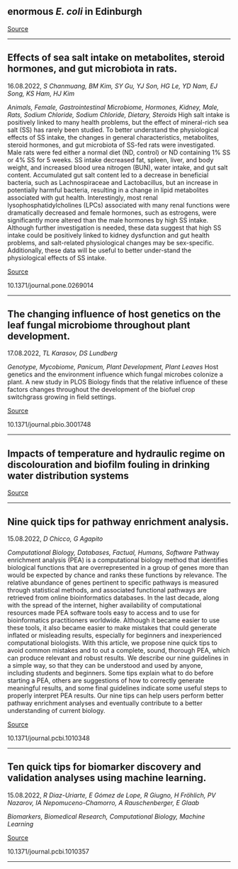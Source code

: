 ##  enormous <em>E. coli</em> in Edinburgh

[Source](https://www.thisiscolossal.com/2022/08/luke-jerram-ecoli/)

---

## Effects of sea salt intake on metabolites, steroid hormones, and gut microbiota in rats.
 16.08.2022, _S Chanmuang, BM Kim, SY Gu, YJ Son, HG Le, YD Nam, EJ Song, KS Ham, HJ Kim_


_Animals, Female, Gastrointestinal Microbiome, Hormones, Kidney, Male, Rats, Sodium Chloride, Sodium Chloride, Dietary, Steroids_
High salt intake is positively linked to many health problems, but the effect of mineral-rich sea salt (SS) has rarely been studied. To better understand the physiological effects of SS intake, the changes in general characteristics, metabolites, steroid hormones, and gut microbiota of SS-fed rats were investigated. Male rats were fed either a normal diet (ND, control) or ND containing 1% SS or 4% SS for 5 weeks. SS intake decreased fat, spleen, liver, and body weight, and increased blood urea nitrogen (BUN), water intake, and gut salt content. Accumulated gut salt content led to a decrease in beneficial bacteria, such as Lachnospiraceae and Lactobacillus, but an increase in potentially harmful bacteria, resulting in a change in lipid metabolites associated with gut health. Interestingly, most renal lysophosphatidylcholines (LPCs) associated with many renal functions were dramatically decreased and female hormones, such as estrogens, were significantly more altered than the male hormones by high SS intake. Although further investigation is needed, these data suggest that high SS intake could be positively linked to kidney dysfunction and gut health problems, and salt-related physiological changes may be sex-specific. Additionally, these data will be useful to better under-stand the physiological effects of SS intake.

[Source](https://journals.plos.org/plosone/article?id=10.1371/journal.pone.0269014)

10.1371/journal.pone.0269014

---

## The changing influence of host genetics on the leaf fungal microbiome throughout plant development.
 17.08.2022, _TL Karasov, DS Lundberg_


_Genotype, Mycobiome, Panicum, Plant Development, Plant Leaves_
Host genetics and the environment influence which fungal microbes colonize a plant. A new study in PLOS Biology finds that the relative influence of these factors changes throughout the development of the biofuel crop switchgrass growing in field settings.

[Source](https://journals.plos.org/plosbiology/article?id=10.1371/journal.pbio.3001748)

10.1371/journal.pbio.3001748

---

## Impacts of temperature and hydraulic regime on discolouration and biofilm fouling in drinking water distribution systems

[Source](https://journals.plos.org/water/article?id=10.1371/journal.pwat.0000033#abstract0)

---

## Nine quick tips for pathway enrichment analysis.
 15.08.2022, _D Chicco, G Agapito_


_Computational Biology, Databases, Factual, Humans, Software_
Pathway enrichment analysis (PEA) is a computational biology method that identifies biological functions that are overrepresented in a group of genes more than would be expected by chance and ranks these functions by relevance. The relative abundance of genes pertinent to specific pathways is measured through statistical methods, and associated functional pathways are retrieved from online bioinformatics databases. In the last decade, along with the spread of the internet, higher availability of computational resources made PEA software tools easy to access and to use for bioinformatics practitioners worldwide. Although it became easier to use these tools, it also became easier to make mistakes that could generate inflated or misleading results, especially for beginners and inexperienced computational biologists. With this article, we propose nine quick tips to avoid common mistakes and to out a complete, sound, thorough PEA, which can produce relevant and robust results. We describe our nine guidelines in a simple way, so that they can be understood and used by anyone, including students and beginners. Some tips explain what to do before starting a PEA, others are suggestions of how to correctly generate meaningful results, and some final guidelines indicate some useful steps to properly interpret PEA results. Our nine tips can help users perform better pathway enrichment analyses and eventually contribute to a better understanding of current biology.

[Source](https://journals.plos.org/ploscompbiol/article?id=10.1371/journal.pcbi.1010348)

10.1371/journal.pcbi.1010348

---

## Ten quick tips for biomarker discovery and validation analyses using machine learning.
 15.08.2022, _R Diaz-Uriarte, E Gómez de Lope, R Giugno, H Fröhlich, PV Nazarov, IA Nepomuceno-Chamorro, A Rauschenberger, E Glaab_


_Biomarkers, Biomedical Research, Computational Biology, Machine Learning_

[Source](https://journals.plos.org/ploscompbiol/article?id=10.1371/journal.pcbi.1010357)

10.1371/journal.pcbi.1010357

---


